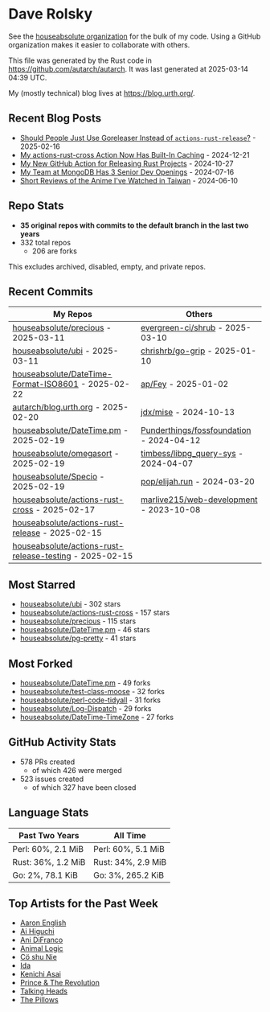 
# Dave Rolsky

See the [houseabsolute organization](https://github.com/houseabsolute) for the
bulk of my code. Using a GitHub organization makes it easier to collaborate
with others.

This file was generated by the Rust code in
https://github.com/autarch/autarch. It was last generated at 2025-03-14 04:39 UTC.

My (mostly technical) blog lives at https://blog.urth.org/.

## Recent Blog Posts

- [Should People Just Use Goreleaser Instead of `actions-rust-release`?](https://blog.urth.org/2025/02/16/should-people-just-use-goreleaser-instead-of-actions-rust-release/) - 2025-02-16
- [My actions-rust-cross Action Now Has Built-In Caching](https://blog.urth.org/2024/12/21/my-actions-rust-cross-action-now-has-built-in-caching/) - 2024-12-21
- [My New GitHub Action for Releasing Rust Projects](https://blog.urth.org/2024/10/27/my-new-github-action-for-releasing-rust-projects/) - 2024-10-27
- [My Team at MongoDB Has 3 Senior Dev Openings](https://blog.urth.org/2024/07/16/my-team-at-mongodb-has-3-senior-dev-openings/) - 2024-07-16
- [Short Reviews of the Anime I&#39;ve Watched in Taiwan](https://blog.urth.org/2024/06/10/short-reviews-of-the-anime-i-ve-watched-in-taiwan/) - 2024-06-10


## Repo Stats
- **35 original repos with commits to the default branch in the last two years**
- 332 total repos
  - 206 are forks

This excludes archived, disabled, empty, and private repos.

## Recent Commits
| My Repos | Others |
|----------|--------|
| [houseabsolute/precious](https://github.com/houseabsolute/precious) - 2025-03-11              | [evergreen-ci/shrub](https://github.com/evergreen-ci/shrub) - 2025-03-10                |
| [houseabsolute/ubi](https://github.com/houseabsolute/ubi) - 2025-03-11              | [chrishrb/go-grip](https://github.com/chrishrb/go-grip) - 2025-01-10                |
| [houseabsolute/DateTime-Format-ISO8601](https://github.com/houseabsolute/DateTime-Format-ISO8601) - 2025-02-22              | [ap/Fey](https://github.com/ap/Fey) - 2025-01-02                |
| [autarch/blog.urth.org](https://github.com/autarch/blog.urth.org) - 2025-02-20              | [jdx/mise](https://github.com/jdx/mise) - 2024-10-13                |
| [houseabsolute/DateTime.pm](https://github.com/houseabsolute/DateTime.pm) - 2025-02-19              | [Punderthings/fossfoundation](https://github.com/Punderthings/fossfoundation) - 2024-04-12                |
| [houseabsolute/omegasort](https://github.com/houseabsolute/omegasort) - 2025-02-19              | [timbess/libpg_query-sys](https://github.com/timbess/libpg_query-sys) - 2024-04-07                |
| [houseabsolute/Specio](https://github.com/houseabsolute/Specio) - 2025-02-19              | [pop/elijah.run](https://github.com/pop/elijah.run) - 2024-03-20                |
| [houseabsolute/actions-rust-cross](https://github.com/houseabsolute/actions-rust-cross) - 2025-02-17              | [marlive215/web-development](https://github.com/marlive215/web-development) - 2023-10-08                |
| [houseabsolute/actions-rust-release](https://github.com/houseabsolute/actions-rust-release) - 2025-02-15              |                 |
| [houseabsolute/actions-rust-release-testing](https://github.com/houseabsolute/actions-rust-release-testing) - 2025-02-15              |                 |


## Most Starred
- [houseabsolute/ubi](https://github.com/houseabsolute/ubi) - 302 stars
- [houseabsolute/actions-rust-cross](https://github.com/houseabsolute/actions-rust-cross) - 157 stars
- [houseabsolute/precious](https://github.com/houseabsolute/precious) - 115 stars
- [houseabsolute/DateTime.pm](https://github.com/houseabsolute/DateTime.pm) - 46 stars
- [houseabsolute/pg-pretty](https://github.com/houseabsolute/pg-pretty) - 41 stars


## Most Forked
- [houseabsolute/DateTime.pm](https://github.com/houseabsolute/DateTime.pm) - 49 forks
- [houseabsolute/test-class-moose](https://github.com/houseabsolute/test-class-moose) - 32 forks
- [houseabsolute/perl-code-tidyall](https://github.com/houseabsolute/perl-code-tidyall) - 31 forks
- [houseabsolute/Log-Dispatch](https://github.com/houseabsolute/Log-Dispatch) - 29 forks
- [houseabsolute/DateTime-TimeZone](https://github.com/houseabsolute/DateTime-TimeZone) - 27 forks


## GitHub Activity Stats
- 578 PRs created
  - of which 426 were merged
- 523 issues created
  - of which 327 have been closed

## Language Stats
| Past Two Years        | All Time                |
|-----------------------|-------------------------|
| Perl: 60%, 2.1 MiB              | Perl: 60%, 5.1 MiB                |
| Rust: 36%, 1.2 MiB              | Rust: 34%, 2.9 MiB                |
| Go: 2%, 78.1 KiB              | Go: 3%, 265.2 KiB                |


## Top Artists for the Past Week
* [Aaron English](https://musicbrainz.org/artist/4204913b-bcdb-4886-841a-e24c9123e233)
* [Ai Higuchi](https://musicbrainz.org/search?query=Ai%20Higuchi&amp;type=artist&amp;method=indexed)
* [Ani DiFranco](https://musicbrainz.org/artist/a7bdc71f-697a-45d9-92b2-a01fbbe50272)
* [Animal Logic](https://musicbrainz.org/artist/26b96cd4-3336-4575-ab12-be3da2252933)
* [Cö shu Nie](https://musicbrainz.org/artist/d38d4afb-3c51-4cd5-b6e9-5d4ec71d2440)
* [Ida](https://musicbrainz.org/artist/9ae28aba-ada6-426c-9567-15abc2aa01c9)
* [Kenichi Asai](https://musicbrainz.org/artist/72a9306d-b95b-41b7-9d04-d25768f15290)
* [Prince &amp; The Revolution](https://musicbrainz.org/search?query=Prince%20%26%20The%20Revolution&amp;type=artist&amp;method=indexed)
* [Talking Heads](https://musicbrainz.org/artist/a94a7155-c79d-4409-9fcf-220cb0e4dc3a)
* [The Pillows](https://musicbrainz.org/search?query=The%20Pillows&amp;type=artist&amp;method=indexed)

